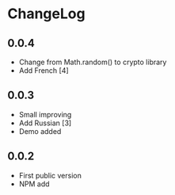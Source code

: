 # ChangeLog
## 0.0.4
* Change from Math.random() to crypto library
* Add French [4]
## 0.0.3
* Small improving
* Add Russian [3]
* Demo added
  
## 0.0.2
* First public version
* NPM add